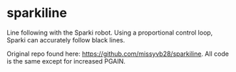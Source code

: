 sparkiline
==========

Line following with the Sparki robot. Using a proportional control loop, Sparki can accurately follow black lines.

Original repo found here: https://github.com/missyvb28/sparkiline. All code is the same except for increased PGAIN.
